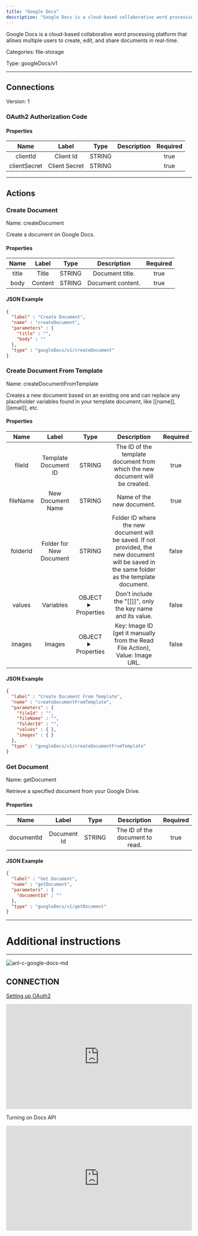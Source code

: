 ```yaml
---
title: "Google Docs"
description: "Google Docs is a cloud-based collaborative word processing platform that allows multiple users to create, edit, and share documents in real-time."
---
```


Google Docs is a cloud-based collaborative word processing platform that allows multiple users to create, edit, and share documents in real-time.


Categories: file-storage


Type: googleDocs/v1

<hr />



## Connections

Version: 1


### OAuth2 Authorization Code

#### Properties

|      Name       |      Label     |     Type     |     Description     | Required |
|:---------------:|:--------------:|:------------:|:-------------------:|:--------:|
| clientId | Client Id | STRING |  | true |
| clientSecret | Client Secret | STRING |  | true |





<hr />



## Actions


### Create Document
Name: createDocument

Create a document on Google Docs.

#### Properties

|      Name       |      Label     |     Type     |     Description     | Required |
|:---------------:|:--------------:|:------------:|:-------------------:|:--------:|
| title | Title | STRING | Document title. | true |
| body | Content | STRING | Document content. | true |


#### JSON Example
```json
{
  "label" : "Create Document",
  "name" : "createDocument",
  "parameters" : {
    "title" : "",
    "body" : ""
  },
  "type" : "googleDocs/v1/createDocument"
}
```


### Create Document From Template
Name: createDocumentFromTemplate

Creates a new document based on an existing one and can replace any placeholder variables found in your template document, like [[name]], [[email]], etc.

#### Properties

|      Name       |      Label     |     Type     |     Description     | Required |
|:---------------:|:--------------:|:------------:|:-------------------:|:--------:|
| fileId | Template Document ID | STRING | The ID of the template document from which the new document will be created. | true |
| fileName | New Document Name | STRING | Name of the new document. | true |
| folderId | Folder for New Document | STRING | Folder ID where the new document will be saved. If not provided, the new document will be saved in the same folder as the template document. | false |
| values | Variables | OBJECT <details> <summary> Properties </summary> {} </details> | Don't include the "[[]]", only the key name and its value. | false |
| images | Images | OBJECT <details> <summary> Properties </summary> {} </details> | Key: Image ID (get it manually from the Read File Action), Value: Image URL. | false |


#### JSON Example
```json
{
  "label" : "Create Document From Template",
  "name" : "createDocumentFromTemplate",
  "parameters" : {
    "fileId" : "",
    "fileName" : "",
    "folderId" : "",
    "values" : { },
    "images" : { }
  },
  "type" : "googleDocs/v1/createDocumentFromTemplate"
}
```


### Get Document
Name: getDocument

Retrieve a specified document from your Google Drive.

#### Properties

|      Name       |      Label     |     Type     |     Description     | Required |
|:---------------:|:--------------:|:------------:|:-------------------:|:--------:|
| documentId | Document Id | STRING | The ID of the document to read. | true |


#### JSON Example
```json
{
  "label" : "Get Document",
  "name" : "getDocument",
  "parameters" : {
    "documentId" : ""
  },
  "type" : "googleDocs/v1/getDocument"
}
```




<hr />

# Additional instructions
<hr />

![anl-c-google-docs-md](https://static.scarf.sh/a.png?x-pxid=44cee406-a4a2-4c9f-80f5-bd560babff6e)

## CONNECTION

[Setting up OAuth2](https://support.google.com/googleapi/answer/6158849?hl=en)

<div style="position:relative;height:0;width:100%;overflow:hidden;z-index:99999;box-sizing:border-box;padding-bottom:calc(50.05219207% + 32px)"><iframe src="https://www.guidejar.com/embed/fec74020-26bb-43dd-814c-f8b907f6f45b?type=1&controls=on" width="100%" height="100%" style="height:100%;position:absolute;inset:0" allowfullscreen frameborder="0"></iframe></div>

Turning on Docs API
<div style="position:relative;height:0;width:100%;overflow:hidden;z-index:99999;box-sizing:border-box;padding-bottom:calc(50.05219207% + 32px)"><iframe src="https://www.guidejar.com/embed/2fbfa39b-38f6-43f4-a55d-6f8d0588f6fb?type=1&controls=on" width="100%" height="100%" style="position:absolute;inset:0" allowfullscreen frameborder="0"></iframe></div>
